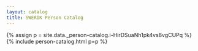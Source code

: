 ```yaml
---
layout: catalog
title: SWERIK Person Catalog
---
```

{% assign p = site.data._person-catalog.i-HirDSuaNh1pk4vs8vgCUPq %}
{% include person-catalog.html p=p %}

